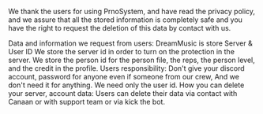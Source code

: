 We thank the users for using PrnoSystem, and have read the privacy policy, and we assure that all the stored information is completely safe and you have the right to request the deletion of this data by contact with us.

Data and information we request from users:
DreamMusic is store Server & User ID We store the server id in order to turn on the protection in the server. We store the person id for the person file, the reps, the person level, and the credit in the profile.
Users responsibility:
Don't give your discord account, password for anyone even if someone from our crew, And we don't need it for anything. We need only the user id.
How you can delete your server, account data:
Users can delete their data via contact with Canaan or with support team or via kick the bot.
